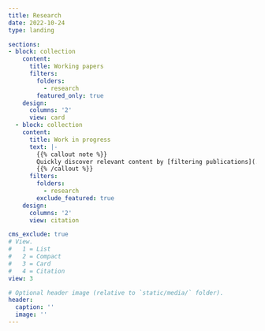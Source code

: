 ```yaml
---
title: Research
date: 2022-10-24
type: landing

sections: 
- block: collection
    content:
      title: Working papers
      filters:
        folders:
          - research
        featured_only: true
    design:
      columns: '2'
      view: card
  - block: collection
    content:
      title: Work in progress
      text: |-
        {{% callout note %}}
        Quickly discover relevant content by [filtering publications](./publication/).
        {{% /callout %}}
      filters:
        folders:
          - research
        exclude_featured: true
    design:
      columns: '2'
      view: citation

cms_exclude: true
# View.
#   1 = List
#   2 = Compact
#   3 = Card
#   4 = Citation
view: 3

# Optional header image (relative to `static/media/` folder).
header:
  caption: ''
  image: ''
---
```

